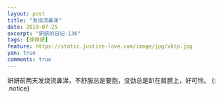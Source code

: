 ```yaml
---
layout: post
title: "发烧流鼻涕"
date: 2019-07-25
excerpt: "妍妍的日记-136"
tags: [徐晓妍]
feature: https://static.justice-love.com/image/jpg/xktp.jpg
yan: true
comments: true
---
```

妍妍前两天发烧流鼻涕，不舒服总是要抱，没劲总是趴在肩膀上，好可怜。
{: .notice}
